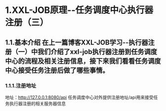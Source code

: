 # 1.XXL-JOB原理--任务调度中心执行器注册（三）
## 1.1.基本介绍   在上一篇博客XXL-JOB学习--执行器注册（一）中我们介绍了xxl-job执行器注册到任务调度中心的流程及相关注册信息，接下来我们看看任务调度中心接受任务注册后做了哪些事情。
### 1.1.1.注册地址
地址：http://127.0.0.1:8080/api
任务调度中心对外提供注册地址/api用来接受任务执行器注册的相关服务器信息